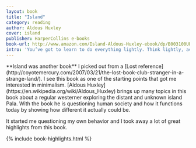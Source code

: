 ```yaml
---
layout: book
title: "Island"
category: reading
author: Aldous Huxley
cover: island
publisher: HarperCollins e-books
book-url: http://www.amazon.com/Island-Aldous-Huxley-ebook/dp/B003100UPG/ref=tmm_kin_swatch_0?_encoding=UTF8&sr=&qid=
intro: 'You’ve got to learn to do everything lightly. Think lightly, act lightly, feel lightly.'
---
```


<p class="intro" markdown="1">**Island was another book** I picked out from a [Lost reference](http://coyotemercury.com/2007/03/21/the-lost-book-club-stranger-in-a-strange-land/). I see this book as one of the starting points that got me interested in minimalism. [Aldous Huxley](https://en.wikipedia.org/wiki/Aldous_Huxley) brings up many topics in this book about a regular westerner exploring the distant and unknown island Pala. With the book he is questioning human society and how it functions today by showing how different it actually could be.</p>

It started me questioning my own behavior and I took away a lot of great highlights from this book.

{% include book-highlights.html %}
